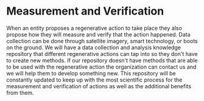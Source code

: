 # Measurement and Verification

When an entity proposes a regenerative action to take place they also propose how they will measure and verify that the action happened. Data collection can be done through satellite imagery, smart technology, or boots on the ground. We will have a data collection and analysis knowledge repository that different regenerative actions can tap into so they don't have to create new methods. If our repository doesn't have methods that are able to be used with the regenerative action the organization can contact us and we will help them to develop something new. This repository will be constantly updated to keep up with the most scientific process for the measurement and verification of actions as well as the additional benefits from them.&#x20;
